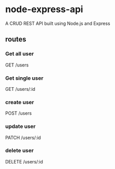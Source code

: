 # node-express-api

A CRUD REST API built using Node.js and Express

## routes
### Get all user
GET  /users

### Get single user
GET  /users/:id

### create user
POST  /users

### update user
PATCH  /users/:id

### delete user
DELETE  /users/:id
